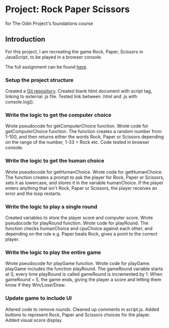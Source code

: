 # Project: Rock Paper Scissors
for The Odin Project's foundations course

## Introduction
For this project, I am recreating the game Rock, Paper, Scissors in JavaScript, to be played in a browser console.

The full assignment can be found [here](https://www.theodinproject.com/lessons/foundations-rock-paper-scissors).

### Setup the project structure
Created a [Git repository](https://github.com/christofilth/rockpaperscissors).
Created blank html document with script tag, linking to external .js file. Tested link between .html and .js with console.log().

### Write the logic to get the computer choice
Wrote pseudocode for getComputerChoice function. Wrote code for getComputerChoice function. The function creates a random number from 1-100, and then returns either the words Rock, Paper or Scissors depending on the range of the number, 1-33 = Rock etc. Code tested in browser console. 

### Write the logic to get the human choice
Wrote pseudocode for getHumanChoice. Wrote code for getHumanChoice. The function creates a prompt to ask the player for Rock, Paper or Scissors, sets it as lowercase, and stores it in the variable humanChoice. If the player enters anything that isn't Rock, Paper or Scissors, the player receives an error and the loop restarts. 

### Write the logic to play a single round
Created variables to store the player score and computer score. Wrote pseudocode for playRound function. Wrote code for playRound. The function checks humanChoice and cpuChoice against each other, and depending on the rule e.g. Paper beats Rock, gives a point to the correct player. 

### Write the logic to play the entire game
Wrote pseudocode for playGame function. Wrote code for playGame. playGame includes the function playRound. The gameRound variable starts at 0, every time playRound is called gameRound is incremented by 1. When gameRound = 5, the game ends, giving the player a score and letting them know if they Win/Lose/Draw. 

### Update game to include UI
Altered code to remove rounds. Cleaned up comments in script.js. Added buttons to represent Rock, Paper and Scissors choices for the player. Added visual score display.
